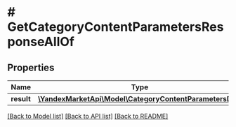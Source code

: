 # # GetCategoryContentParametersResponseAllOf

## Properties

Name | Type | Description | Notes
------------ | ------------- | ------------- | -------------
**result** | [**\YandexMarketApi\Model\CategoryContentParametersDTO**](CategoryContentParametersDTO.md) |  | [optional]

[[Back to Model list]](../../README.md#models) [[Back to API list]](../../README.md#endpoints) [[Back to README]](../../README.md)

